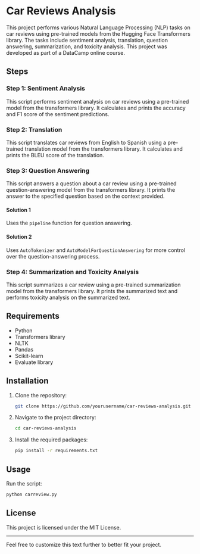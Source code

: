# Car Reviews Analysis

This project performs various Natural Language Processing (NLP) tasks on car reviews using pre-trained models from the Hugging Face Transformers library. The tasks include sentiment analysis, translation, question answering, summarization, and toxicity analysis. This project was developed as part of a DataCamp online course.

## Steps

### Step 1: Sentiment Analysis
This script performs sentiment analysis on car reviews using a pre-trained model from the transformers library. It calculates and prints the accuracy and F1 score of the sentiment predictions.

### Step 2: Translation
This script translates car reviews from English to Spanish using a pre-trained translation model from the transformers library. It calculates and prints the BLEU score of the translation.

### Step 3: Question Answering
This script answers a question about a car review using a pre-trained question-answering model from the transformers library. It prints the answer to the specified question based on the context provided.

#### Solution 1
Uses the `pipeline` function for question answering.

#### Solution 2
Uses `AutoTokenizer` and `AutoModelForQuestionAnswering` for more control over the question-answering process.

### Step 4: Summarization and Toxicity Analysis
This script summarizes a car review using a pre-trained summarization model from the transformers library. It prints the summarized text and performs toxicity analysis on the summarized text.

## Requirements
- Python
- Transformers library
- NLTK
- Pandas
- Scikit-learn
- Evaluate library

## Installation
1. Clone the repository:
   ```sh
   git clone https://github.com/yourusername/car-reviews-analysis.git
   ```
2. Navigate to the project directory:
   ```sh
   cd car-reviews-analysis
   ```
3. Install the required packages:
   ```sh
   pip install -r requirements.txt
   ```

## Usage
Run the script:
```sh
python carreview.py
```

## License
This project is licensed under the MIT License.

---

Feel free to customize this text further to better fit your project.
